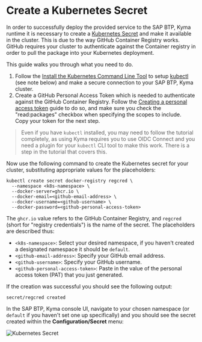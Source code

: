 # Create a Kubernetes Secret

In order to successfully deploy the provided service to the SAP BTP, Kyma runtime it is necessary to create a [Kubernetes Secret](https://kubernetes.io/docs/concepts/configuration/secret/) and make it available in the cluster. This is due to the way GitHub Container Registry works. GitHub requires your cluster to authenticate against the Container registry in order to pull the package into your Kubernetes deployment.

This guide walks you through what you need to do.

1. Follow the [Install the Kubernetes Command Line Tool](https://developers.sap.com/tutorials/cp-kyma-download-cli.html) to setup [kubectl](https://kubernetes.io/docs/tasks/tools/#kubectl) (see note below) and make a secure connection to your SAP BTP, Kyma cluster.
1. Create a GitHub Personal Access Token which is needed to authenticate against the GitHub Container Registry. Follow the [Creating a personal access token](https://docs.github.com/en/authentication/keeping-your-account-and-data-secure/creating-a-personal-access-token) guide to do so, and make sure you check the "read:packages" checkbox when specifying the scopes to include. Copy your token for the next step.

> Even if you have `kubectl` installed, you may need to follow the tutorial completely, as using Kyma requires you to use OIDC Connect and you need a plugin for your `kubectl` CLI tool to make this work. There is a step in the tutorial that covers this.

Now use the following command to create the Kubernetes secret for your cluster, substituting appropriate values for the placeholders:

```console
kubectl create secret docker-registry regcred \
  --namespace <k8s-namespace> \
  --docker-server=ghcr.io \
  --docker-email=<github-email-address> \
  --docker-username=<github-username> \
  --docker-password=<github-personal-access-token>
```

The `ghcr.io` value refers to the GitHub Container Registry, and `regcred` (short for "registry credentials") is the name of the secret. The placeholders are described thus:

* `<k8s-namespace>`: Select your desired namespace, if you haven't created a designated namespace it should be `default`.
* `<github-email-address>`: Specify your GitHub email address.
* `<github-username>`: Specify your GitHub username.
* `<github-personal-access-token>`: Paste in the value of the personal access token (PAT) that you just generated.

If the creation was successful you should see the following output:

```console
secret/regcred created
```

In the SAP BTP, Kyma console UI, navigate to your chosen namespace (or `default` if you haven't set one up specifically) and you should see the secret created within the **Configuration/Secret** menu:

![Kubernetes Secret](/images/Kyma_Secret.png)
